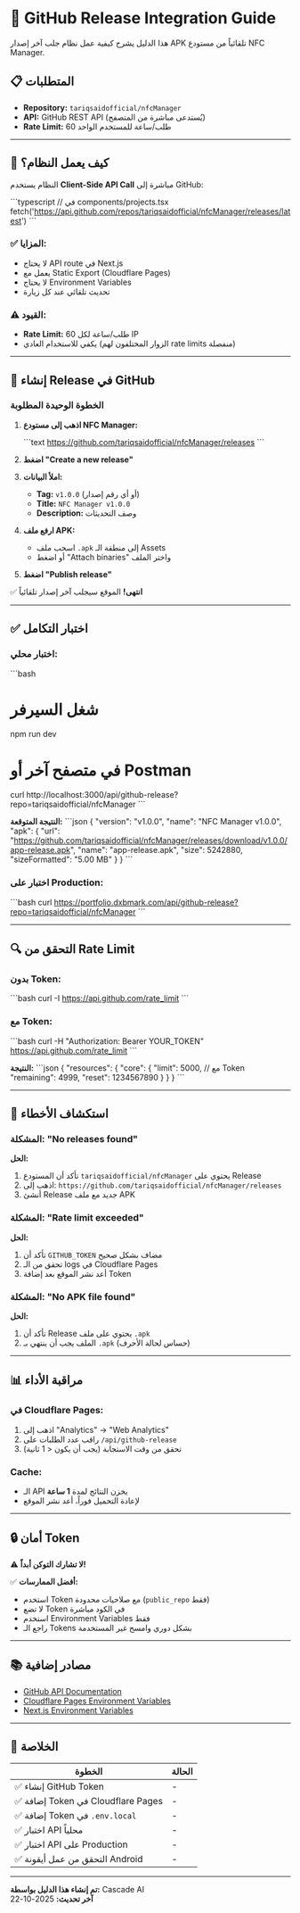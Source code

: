 # 🔐 GitHub Release Integration Guide

هذا الدليل يشرح كيفية عمل نظام جلب آخر إصدار APK تلقائياً من مستودع NFC Manager.

## 📋 المتطلبات

- **Repository:** `tariqsaidofficial/nfcManager`
- **API:** GitHub REST API (يُستدعى مباشرة من المتصفح)
- **Rate Limit:** 60 طلب/ساعة للمستخدم الواحد

---

## 🔑 كيف يعمل النظام؟

النظام يستخدم **Client-Side API Call** مباشرة إلى GitHub:

\`\`\`typescript
// في components/projects.tsx
fetch('https://api.github.com/repos/tariqsaidofficial/nfcManager/releases/latest')
\`\`\`

### ✅ المزايا:
- لا يحتاج API route في Next.js
- يعمل مع Static Export (Cloudflare Pages)
- لا يحتاج Environment Variables
- تحديث تلقائي عند كل زيارة

### ⚠️ القيود:
- **Rate Limit:** 60 طلب/ساعة لكل IP
- يكفي للاستخدام العادي (الزوار المختلفون لهم rate limits منفصلة)

---

## 📝 إنشاء Release في GitHub

### الخطوة الوحيدة المطلوبة

1. **اذهب إلى مستودع NFC Manager:**

   \`\`\`text
   https://github.com/tariqsaidofficial/nfcManager/releases
   \`\`\`

2. **اضغط "Create a new release"**

3. **املأ البيانات:**
   - **Tag:** `v1.0.0` (أو أي رقم إصدار)
   - **Title:** `NFC Manager v1.0.0`
   - **Description:** وصف التحديثات

4. **ارفع ملف APK:**
   - اسحب ملف `.apk` إلى منطقة الـ Assets
   - أو اضغط "Attach binaries" واختر الملف

5. **اضغط "Publish release"**

✅ **انتهى!** الموقع سيجلب آخر إصدار تلقائياً

---

## ✅ اختبار التكامل

### اختبار محلي:

\`\`\`bash
# شغل السيرفر
npm run dev

# في متصفح آخر أو Postman
curl http://localhost:3000/api/github-release?repo=tariqsaidofficial/nfcManager
\`\`\`

**النتيجة المتوقعة:**
\`\`\`json
{
  "version": "v1.0.0",
  "name": "NFC Manager v1.0.0",
  "apk": {
    "url": "https://github.com/tariqsaidofficial/nfcManager/releases/download/v1.0.0/app-release.apk",
    "name": "app-release.apk",
    "size": 5242880,
    "sizeFormatted": "5.00 MB"
  }
}
\`\`\`

### اختبار على Production:

\`\`\`bash
curl https://portfolio.dxbmark.com/api/github-release?repo=tariqsaidofficial/nfcManager
\`\`\`

---

## 🔍 التحقق من Rate Limit

### بدون Token:
\`\`\`bash
curl -I https://api.github.com/rate_limit
\`\`\`

### مع Token:
\`\`\`bash
curl -H "Authorization: Bearer YOUR_TOKEN" https://api.github.com/rate_limit
\`\`\`

**النتيجة:**
\`\`\`json
{
  "resources": {
    "core": {
      "limit": 5000,  // مع Token
      "remaining": 4999,
      "reset": 1234567890
    }
  }
}
\`\`\`

---

## 🚨 استكشاف الأخطاء

### المشكلة: "No releases found"
**الحل:**
1. تأكد أن المستودع `tariqsaidofficial/nfcManager` يحتوي على Release
2. اذهب إلى: `https://github.com/tariqsaidofficial/nfcManager/releases`
3. أنشئ Release جديد مع ملف APK

### المشكلة: "Rate limit exceeded"
**الحل:**
1. تأكد أن `GITHUB_TOKEN` مضاف بشكل صحيح
2. تحقق من الـ logs في Cloudflare Pages
3. أعد نشر الموقع بعد إضافة Token

### المشكلة: "No APK file found"
**الحل:**
1. تأكد أن Release يحتوي على ملف `.apk`
2. الملف يجب أن ينتهي بـ `.apk` (حساس لحالة الأحرف)

---

## 📊 مراقبة الأداء

### في Cloudflare Pages:
1. اذهب إلى "Analytics" → "Web Analytics"
2. راقب عدد الطلبات على `/api/github-release`
3. تحقق من وقت الاستجابة (يجب أن يكون < 1 ثانية)

### Cache:
- الـ API يخزن النتائج لمدة **1 ساعة**
- لإعادة التحميل فوراً، أعد نشر الموقع

---

## 🔒 أمان Token

⚠️ **لا تشارك التوكن أبداً!**

✅ **أفضل الممارسات:**
- استخدم Token مع صلاحيات محدودة (`public_repo` فقط)
- لا تضع Token في الكود مباشرة
- استخدم Environment Variables فقط
- راجع الـ Tokens بشكل دوري وامسح غير المستخدمة

---

## 📚 مصادر إضافية

- [GitHub API Documentation](https://docs.github.com/en/rest/releases/releases)
- [Cloudflare Pages Environment Variables](https://developers.cloudflare.com/pages/platform/build-configuration/#environment-variables)
- [Next.js Environment Variables](https://nextjs.org/docs/app/building-your-application/configuring/environment-variables)

---

## 🎯 الخلاصة

| الخطوة | الحالة |
|--------|--------|
| ✅ إنشاء GitHub Token | - |
| ✅ إضافة Token في Cloudflare Pages | - |
| ✅ إضافة Token في `.env.local` | - |
| ✅ اختبار API محلياً | - |
| ✅ اختبار API على Production | - |
| ✅ التحقق من عمل أيقونة Android | - |

---

**تم إنشاء هذا الدليل بواسطة:** Cascade AI  
**آخر تحديث:** 2025-10-22
